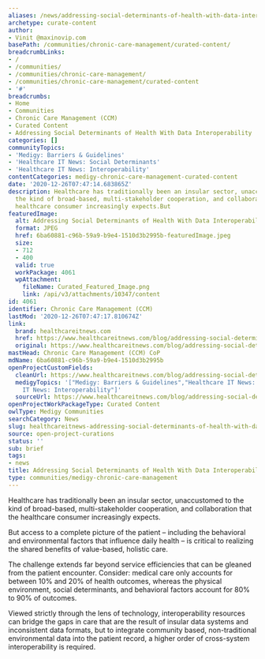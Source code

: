 ```yaml
---
aliases: /news/addressing-social-determinants-of-health-with-data-interoperability
archetype: curate-content
author:
- Vinit @maxinovip.com
basePath: /communities/chronic-care-management/curated-content/
breadcrumbLinks:
- /
- /communities/
- /communities/chronic-care-management/
- /communities/chronic-care-management/curated-content
- '#'
breadcrumbs:
- Home
- Communities
- Chronic Care Management (CCM)
- Curated Content
- Addressing Social Determinants of Health With Data Interoperability
categories: []
communityTopics:
- 'Medigy: Barriers & Guidelines'
- 'Healthcare IT News: Social Determinants'
- 'Healthcare IT News: Interoperability'
contentCategories: medigy-chronic-care-management-curated-content
date: '2020-12-26T07:47:14.683865Z'
description: Healthcare has traditionally been an insular sector, unaccustomed to
  the kind of broad-based, multi-stakeholder cooperation, and collaboration that the
  healthcare consumer increasingly expects.But
featuredImage:
  alt: Addressing Social Determinants of Health With Data Interoperability
  format: JPEG
  href: 6ba60881-c96b-59a9-b9e4-1510d3b2995b-featuredImage.jpeg
  size:
  - 712
  - 400
  valid: true
  workPackage: 4061
  wpAttachment:
    fileName: Curated_Featured_Image.png
    link: /api/v3/attachments/10347/content
id: 4061
identifier: Chronic Care Management (CCM)
lastMod: '2020-12-26T07:47:17.810674Z'
link:
  brand: healthcareitnews.com
  href: https://www.healthcareitnews.com/blog/addressing-social-determinants-health-data-interoperability
  original: https://www.healthcareitnews.com/blog/addressing-social-determinants-health-data-interoperability
mastHead: Chronic Care Management (CCM) CoP
mdName: 6ba60881-c96b-59a9-b9e4-1510d3b2995b
openProjectCustomFields:
  cleanUrl: https://www.healthcareitnews.com/blog/addressing-social-determinants-health-data-interoperability
  medigyTopics: '["Medigy: Barriers & Guidelines","Healthcare IT News: Social Determinants","Healthcare
    IT News: Interoperability"]'
  sourceUrl: https://www.healthcareitnews.com/blog/addressing-social-determinants-health-data-interoperability
openProjectWorkPackageType: Curated Content
owlType: Medigy Communities
searchCategory: News
slug: healthcareitnews-addressing-social-determinants-of-health-with-data-interoperability
source: open-project-curations
status: ''
sub: brief
tags:
- news
title: Addressing Social Determinants of Health With Data Interoperability
type: communities/medigy-chronic-care-management
---
```


<p>Healthcare has traditionally been an insular sector, unaccustomed to the kind of broad-based, multi-stakeholder cooperation, and collaboration that the healthcare consumer increasingly expects.</p><p>But access to a complete picture of the patient – including the behavioral and environmental factors that influence daily health – is critical to realizing the shared benefits of value-based, holistic care.</p><p>The challenge extends far beyond service efficiencies that can be gleaned from the patient encounter. Consider: medical care only accounts for between 10% and 20% of health outcomes, whereas the physical environment, social determinants, and behavioral factors account for 80% to 90% of outcomes.</p><p>Viewed strictly through the lens of technology, interoperability resources can bridge the gaps in care that are the result of insular data systems and inconsistent data formats, but to integrate community based, non-traditional environmental data into the patient record, a higher order of cross-system interoperability is required.</p>